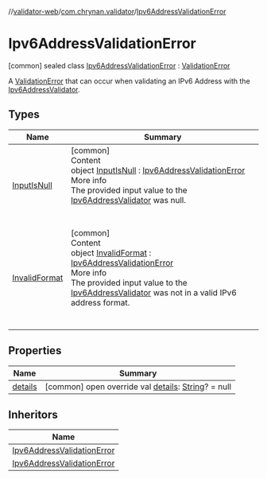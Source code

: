 //[validator-web](../../../index.md)/[com.chrynan.validator](../index.md)/[Ipv6AddressValidationError](index.md)



# Ipv6AddressValidationError  
 [common] sealed class [Ipv6AddressValidationError](index.md) : [ValidationError](../../../../validator-core/validator-core/com.chrynan.validator/-validation-error/index.md)

A [ValidationError](../../../../validator-core/validator-core/com.chrynan.validator/-validation-error/index.md) that can occur when validating an IPv6 Address with the [Ipv6AddressValidator](../-ipv6-address-validator/index.md).

   


## Types  
  
|  Name |  Summary | 
|---|---|
| <a name="com.chrynan.validator/Ipv6AddressValidationError.InputIsNull///PointingToDeclaration/"></a>[InputIsNull](-input-is-null/index.md)| <a name="com.chrynan.validator/Ipv6AddressValidationError.InputIsNull///PointingToDeclaration/"></a>[common]  <br>Content  <br>object [InputIsNull](-input-is-null/index.md) : [Ipv6AddressValidationError](index.md)  <br>More info  <br>The provided input value to the [Ipv6AddressValidator](../-ipv6-address-validator/index.md) was null.  <br><br><br>|
| <a name="com.chrynan.validator/Ipv6AddressValidationError.InvalidFormat///PointingToDeclaration/"></a>[InvalidFormat](-invalid-format/index.md)| <a name="com.chrynan.validator/Ipv6AddressValidationError.InvalidFormat///PointingToDeclaration/"></a>[common]  <br>Content  <br>object [InvalidFormat](-invalid-format/index.md) : [Ipv6AddressValidationError](index.md)  <br>More info  <br>The provided input value to the [Ipv6AddressValidator](../-ipv6-address-validator/index.md) was not in a valid IPv6 address format.  <br><br><br>|


## Properties  
  
|  Name |  Summary | 
|---|---|
| <a name="com.chrynan.validator/Ipv6AddressValidationError/details/#/PointingToDeclaration/"></a>[details](details.md)| <a name="com.chrynan.validator/Ipv6AddressValidationError/details/#/PointingToDeclaration/"></a> [common] open override val [details](details.md): [String](https://kotlinlang.org/api/latest/jvm/stdlib/kotlin/-string/index.html)? = null   <br>|


## Inheritors  
  
|  Name | 
|---|
| <a name="com.chrynan.validator/Ipv6AddressValidationError.InputIsNull///PointingToDeclaration/"></a>[Ipv6AddressValidationError](-input-is-null/index.md)|
| <a name="com.chrynan.validator/Ipv6AddressValidationError.InvalidFormat///PointingToDeclaration/"></a>[Ipv6AddressValidationError](-invalid-format/index.md)|

